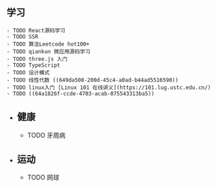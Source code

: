 ## 学习
	- TODO React源码学习
	- TODO SSR
	- TODO 算法Leetcode hot100+
	- TODO qiankun 微应用源码学习
	- TODO three.js 入门
	- TODO TypeScript
	- TODO 设计模式
	- TODO 线性代数 ((649da508-200d-45c4-a0ad-b44ad5516590))
	- TODO linux入门 [Linux 101 在线讲义](https://101.lug.ustc.edu.cn/)
	- TODO ((64a1826f-ccde-4703-acab-075543313ba5))
- ## 健康
	- TODO 牙周病
- ## 运动
	- TODO 网球